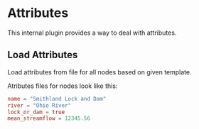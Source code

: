 # Attributes

This internal plugin provides a way to deal with attributes.

## Load Attributes

Load attributes from file for all nodes based on given template.

Atributes files for nodes look like this:
```toml
name = "Smithland Lock and Dam"
river = "Ohio River"
lock_or_dam = true
mean_streamflow = 12345.56
```

